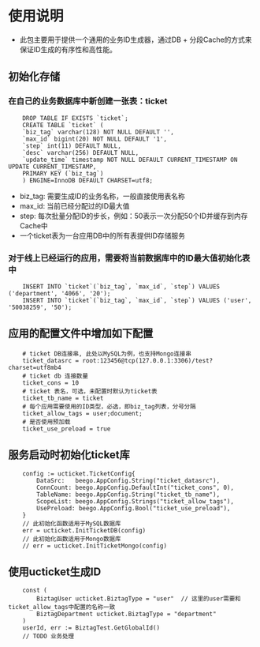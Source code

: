 # 使用说明

* 此包主要用于提供一个通用的业务ID生成器，通过DB + 分段Cache的方式来保证ID生成的有序性和高性能。

## 初始化存储

### 在自己的业务数据库中新创建一张表：ticket
```
    DROP TABLE IF EXISTS `ticket`;
    CREATE TABLE `ticket` (
    `biz_tag` varchar(128) NOT NULL DEFAULT '',
    `max_id` bigint(20) NOT NULL DEFAULT '1',
    `step` int(11) DEFAULT NULL,
    `desc` varchar(256) DEFAULT NULL,
    `update_time` timestamp NOT NULL DEFAULT CURRENT_TIMESTAMP ON UPDATE CURRENT_TIMESTAMP,
    PRIMARY KEY (`biz_tag`)
    ) ENGINE=InnoDB DEFAULT CHARSET=utf8;
```

* biz_tag: 需要生成ID的业务名称，一般直接使用表名称
* max_id: 当前已经分配过的ID最大值
* step: 每次批量分配ID的步长，例如：50表示一次分配50个ID并缓存到内存Cache中
* 一个ticket表为一台应用DB中的所有表提供ID存储服务

### 对于线上已经运行的应用，需要将当前数据库中的ID最大值初始化表中
```
    INSERT INTO `ticket`(`biz_tag`, `max_id`, `step`) VALUES ('department', '4066', '20');
    INSERT INTO `ticket`(`biz_tag`, `max_id`, `step`) VALUES ('user', '50038259', '50');
```
## 应用的配置文件中增加如下配置
```
    # ticket DB连接串, 此处以MySQL为例，也支持Mongo连接串
    ticket_datasrc = root:123456@tcp(127.0.0.1:3306)/test?charset=utf8mb4
    # ticket db 连接数量
    ticket_cons = 10
    # ticket 表名，可选，未配置时默认为ticket表
    ticket_tb_name = ticket
    # 每个应用需要使用的ID类型，必选，即biz_tag列表，分号分隔
    ticket_allow_tags = user;document;
    # 是否使用预加载
    ticket_use_preload = true

```
## 服务启动时初始化ticket库
```
	config := ucticket.TicketConfig{
		DataSrc:   beego.AppConfig.String("ticket_datasrc"),
		ConnCount: beego.AppConfig.DefaultInt("ticket_cons", 0),
		TableName: beego.AppConfig.String("ticket_tb_name"),
		ScopeList: beego.AppConfig.Strings("ticket_allow_tags"),
        UsePreload: beego.AppConfig.Bool("ticket_use_preload"),
	}
    // 此初始化函数适用于MySQL数据库
	err = ucticket.InitTicketDB(config)
    // 此初始化函数适用于Mongo数据库
    // err = ucticket.InitTicketMongo(config)
```
## 使用ucticket生成ID
```
    const (
        BiztagUser ucticket.BiztagType = "user"  // 这里的user需要和ticket_allow_tags中配置的名称一致
        BiztagDepartment ucticket.BiztagType = "department"  
    )
    userId, err := BiztagTest.GetGlobalId()
    // TODO 业务处理
``` 